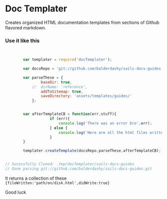# Doc Templater

Creates organized HTML documentation templates from sections of Github flavored markdown.
 

### Use it like this

```javascript


		var templater = require('docTemplater');

		var docsRepo = 'git://github.com/balderdashy/sails-docs-guides.git';

		var parseThese = {
				baseDir: true,
			//	dirName: 'reference',
				addToSitemap: true,
				saveDirectory: 'assets/templates/guides/'
			};


		var afterTemplateCB = function(err,stuff){
					if (err){
						console.log('There was an error bro',err);
					} else {
						console.log('Here are all the html files written to disk',stuff);
					}
		}

		templater.createTemplate(docsRepo,parseThese,afterTemplateCB);


// Sucessfully Cloned: .tmp/docTemplater/sails-docs-guides
// Done parsing git://github.com/balderdashy/sails-docs-guides.git


```

It returns a collection of these `{fileWritten:'path/on/disk.html',didWrite:true}`

Good luck

